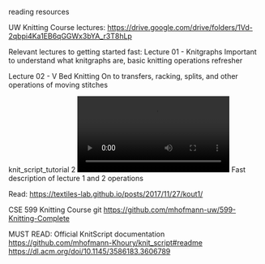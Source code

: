 reading resources

UW Knitting Course lectures: https://drive.google.com/drive/folders/1Vd-2qbpi4Ka1EB6qGGWx3bYA_r3T8hLp

Relevant lectures to getting started fast:
Lecture 01 - Knitgraphs
Important to understand what knitgraphs are, basic knitting operations refresher

Lecture 02 - V Bed Knitting
On to transfers, racking, splits, and other operations of moving stitches

knit_script_tutorial 2 <video controls src="https://northeastern-my.sharepoint.com/personal/m_hofmann_northeastern_edu/Documents/Attachments/knit_script_tutorial%202.mp4" title="https://northeastern-my.sharepoint.com/:v:/r/personal/m_hofmann_northeastern_edu/Documents/Attachments/knit_script_tutorial 2.mp4"></video>
Fast description of lecture 1 and 2 operations

Read: https://textiles-lab.github.io/posts/2017/11/27/kout1/ 

CSE 599 Knitting Course git
https://github.com/mhofmann-uw/599-Knitting-Complete 

MUST READ: Official KnitScript documentation
https://github.com/mhofmann-Khoury/knit_script#readme
https://dl.acm.org/doi/10.1145/3586183.3606789 

